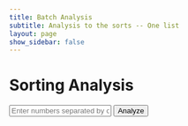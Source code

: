 ```yaml
---
title: Batch Analysis
subtitle: Analysis to the sorts -- One list
layout: page
show_sidebar: false
---
```

<style>
    .scrollable-list {
        max-height: 100px; /* Adjust the max height as needed */
        overflow-y: auto;
    }
</style>
<script>
    function sendSortRequest(sortType) {
        var data = document.getElementById(sortType + 'Input').value;
        var requestData = data.split(',').map(Number);
        fetch('https://ww3.stu.nighthawkcodingsociety.com/api/sorting/' + sortType, {
            method: 'POST',
            body: JSON.stringify(requestData),
            headers: {
                'Content-Type': 'application/json',
            },
        })
        .then(response => response.json())
        .then(data => {
            // Update the table with the results
            document.getElementById(sortType + 'List').textContent = data.sortedList.join(', ');
            document.getElementById(sortType + 'Time').textContent = data.timeTakenMs;
            document.getElementById(sortType + 'Iterations').textContent = data.iterations;
            document.getElementById(sortType + 'Comparisons').textContent = data.comparisons;
            document.getElementById(sortType + 'Swaps').textContent = data.swaps;
        })
        .catch((error) => {
            console.error('Error:', error);
        });
    }
    function analyzeSorts() {
        var data = document.getElementById('analysisInput').value;
        var requestData = data.split(',').map(Number);
        fetch('http://localhost:8062/api/sorting/analyze', {
            method: 'POST',
            body: JSON.stringify(requestData),
            headers: {
                'Content-Type': 'application/json',
            },
        })
        .then(response => response.json())
        .then(data => {
            // Clear any previous analysis results
            document.getElementById('analysisTable').innerHTML = '';
            // Create a new table to display analysis results
            var table = document.createElement('table');
            table.innerHTML = `
                <thead>
                    <tr>
                        <th>Sort Type</th>
                        <th>Sorted List</th>
                        <th>Time Taken (ms)</th>
                        <th>Iterations</th>
                        <th>Comparisons</th>
                        <th>Swaps</th>
                    </tr>
                </thead>
                <tbody id="analysisTableBody"></tbody>
            `;
            var tableBody = table.querySelector('#analysisTableBody');
            // Iterate through the analysis results and add rows to the table
            data.forEach(result => {
                var row = document.createElement('tr');
                row.innerHTML = `
                    <td>${result.sortType}</td>
                    <td>
                        <div class="scrollable-list">
                            <span>${result.sortedList.join(', ')}</span>
                        </div>
                    </td>
                    <td>${result.timeTakenMs}</td>
                    <td>${result.iterations}</td>
                    <td>${result.comparisons}</td>
                    <td>${result.swaps}</td>
                `;
                tableBody.appendChild(row);
            });
            // Append the table to the analysisResult div
            document.getElementById('analysisTable').appendChild(table);
        })
        .catch((error) => {
            console.error('Error:', error);
        });
    }
</script>
<h1>Sorting Analysis</h1>
<input type="text" id="analysisInput" placeholder="Enter numbers separated by commas for analysis" />
<button onclick="analyzeSorts()">Analyze</button>
<div id="analysisTable"></div>
